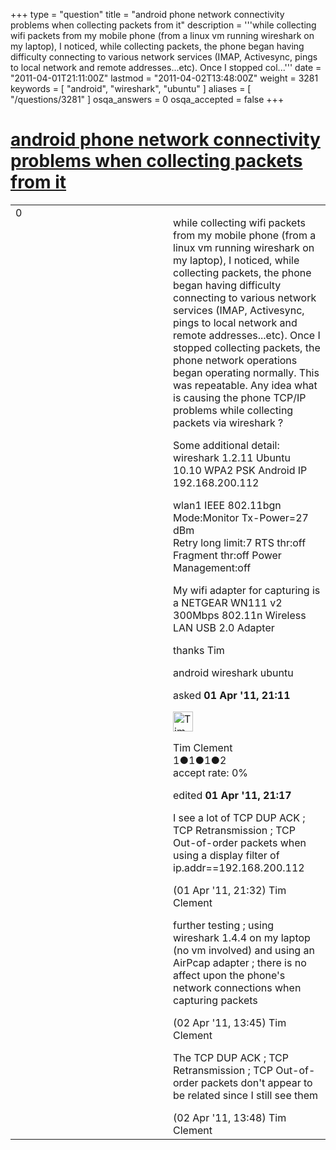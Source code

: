 +++
type = "question"
title = "android phone network connectivity problems when collecting packets from it"
description = '''while collecting wifi packets from my mobile phone (from a linux vm running wireshark on my laptop), I noticed, while collecting packets, the phone began having difficulty connecting to various network services (IMAP, Activesync, pings to local network and remote addresses...etc). Once I stopped col...'''
date = "2011-04-01T21:11:00Z"
lastmod = "2011-04-02T13:48:00Z"
weight = 3281
keywords = [ "android", "wireshark", "ubuntu" ]
aliases = [ "/questions/3281" ]
osqa_answers = 0
osqa_accepted = false
+++

<div class="headNormal">

# [android phone network connectivity problems when collecting packets from it](/questions/3281/android-phone-network-connectivity-problems-when-collecting-packets-from-it)

</div>

<div id="main-body">

<div id="askform">

<table id="question-table" style="width:100%;"><colgroup><col style="width: 50%" /><col style="width: 50%" /></colgroup><tbody><tr class="odd"><td style="width: 30px; vertical-align: top"><div class="vote-buttons"><span id="post-3281-upvote" class="ajax-command post-vote up" rel="nofollow" title="I like this post (click again to cancel)"> </span><div id="post-3281-score" class="post-score" title="current number of votes">0</div><span id="post-3281-downvote" class="ajax-command post-vote down" rel="nofollow" title="I dont like this post (click again to cancel)"> </span> <span id="favorite-mark" class="ajax-command favorite-mark" rel="nofollow" title="mark/unmark this question as favorite (click again to cancel)"> </span><div id="favorite-count" class="favorite-count"></div></div></td><td><div id="item-right"><div class="question-body"><p>while collecting wifi packets from my mobile phone (from a linux vm running wireshark on my laptop), I noticed, while collecting packets, the phone began having difficulty connecting to various network services (IMAP, Activesync, pings to local network and remote addresses...etc). Once I stopped collecting packets, the phone network operations began operating normally. This was repeatable. Any idea what is causing the phone TCP/IP problems while collecting packets via wireshark ?</p><p>Some additional detail: wireshark 1.2.11 Ubuntu 10.10 WPA2 PSK Android IP 192.168.200.112</p><p>wlan1 IEEE 802.11bgn Mode:Monitor Tx-Power=27 dBm<br />
Retry long limit:7 RTS thr:off Fragment thr:off Power Management:off</p><p>My wifi adapter for capturing is a NETGEAR WN111 v2 300Mbps 802.11n Wireless LAN USB 2.0 Adapter</p><p>thanks Tim</p></div><div id="question-tags" class="tags-container tags"><span class="post-tag tag-link-android" rel="tag" title="see questions tagged &#39;android&#39;">android</span> <span class="post-tag tag-link-wireshark" rel="tag" title="see questions tagged &#39;wireshark&#39;">wireshark</span> <span class="post-tag tag-link-ubuntu" rel="tag" title="see questions tagged &#39;ubuntu&#39;">ubuntu</span></div><div id="question-controls" class="post-controls"></div><div class="post-update-info-container"><div class="post-update-info post-update-info-user"><p>asked <strong>01 Apr '11, 21:11</strong></p><img src="https://secure.gravatar.com/avatar/1f57db2555deb37f42ec181a0dd9d438?s=32&amp;d=identicon&amp;r=g" class="gravatar" width="32" height="32" alt="Tim%20Clement&#39;s gravatar image" /><p><span>Tim Clement</span><br />
<span class="score" title="1 reputation points">1</span><span title="1 badges"><span class="badge1">●</span><span class="badgecount">1</span></span><span title="1 badges"><span class="silver">●</span><span class="badgecount">1</span></span><span title="2 badges"><span class="bronze">●</span><span class="badgecount">2</span></span><br />
<span class="accept_rate" title="Rate of the user&#39;s accepted answers">accept rate:</span> <span title="Tim Clement has no accepted answers">0%</span> </br></p></div><div class="post-update-info post-update-info-edited"><p><span> edited <strong>01 Apr '11, 21:17</strong> </span></p></div></div><div id="comments-container-3281" class="comments-container"><span id="3284"></span><div id="comment-3284" class="comment"><div id="post-3284-score" class="comment-score"></div><div class="comment-text"><p>I see a lot of TCP DUP ACK ; TCP Retransmission ; TCP Out-of-order packets when using a display filter of ip.addr==192.168.200.112</p></div><div id="comment-3284-info" class="comment-info"><span class="comment-age">(01 Apr '11, 21:32)</span> <span class="comment-user userinfo">Tim Clement</span></div></div><span id="3292"></span><div id="comment-3292" class="comment"><div id="post-3292-score" class="comment-score"></div><div class="comment-text"><p>further testing ; using wireshark 1.4.4 on my laptop (no vm involved) and using an AirPcap adapter ; there is no affect upon the phone's network connections when capturing packets</p></div><div id="comment-3292-info" class="comment-info"><span class="comment-age">(02 Apr '11, 13:45)</span> <span class="comment-user userinfo">Tim Clement</span></div></div><span id="3294"></span><div id="comment-3294" class="comment"><div id="post-3294-score" class="comment-score"></div><div class="comment-text"><p>The TCP DUP ACK ; TCP Retransmission ; TCP Out-of-order packets don't appear to be related since I still see them</p></div><div id="comment-3294-info" class="comment-info"><span class="comment-age">(02 Apr '11, 13:48)</span> <span class="comment-user userinfo">Tim Clement</span></div></div></div><div id="comment-tools-3281" class="comment-tools"></div><div class="clear"></div><div id="comment-3281-form-container" class="comment-form-container"></div><div class="clear"></div></div></td></tr></tbody></table>

</div>

</div>

